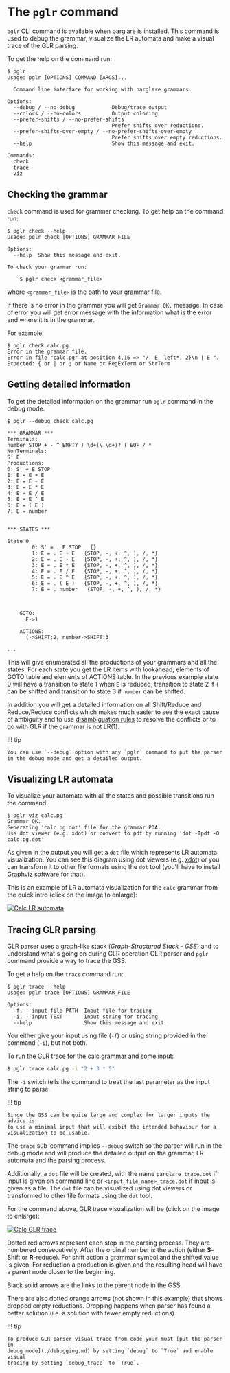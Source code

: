 # The `pglr` command

`pglr` CLI command is available when parglare is installed. This command is used
to debug the grammar, visualize the LR automata and make a visual trace of the
GLR parsing.

To get the help on the command run:

```nohighlight
$ pglr
Usage: pglr [OPTIONS] COMMAND [ARGS]...

  Command line interface for working with parglare grammars.

Options:
  --debug / --no-debug            Debug/trace output
  --colors / --no-colors          Output coloring
  --prefer-shifts / --no-prefer-shifts
                                  Prefer shifts over reductions.
  --prefer-shifts-over-empty / --no-prefer-shifts-over-empty
                                  Prefer shifts over empty reductions.
  --help                          Show this message and exit.

Commands:
  check
  trace
  viz
```


## Checking the grammar

`check` command is used for grammar checking. To get help on the command run:

```nohighlight
$ pglr check --help
Usage: pglr check [OPTIONS] GRAMMAR_FILE

Options:
  --help  Show this message and exit.

To check your grammar run:

    $ pglr check <grammar_file>
```

where `<grammar_file>` is the path to your grammar file.

If there is no error in the grammar you will get `Grammar OK.` message. In case
of error you will get error message with the information what is the error and
where it is in the grammar.

For example:

```nohighlight
$ pglr check calc.pg
Error in the grammar file.
Error in file "calc.pg" at position 4,16 => "/' E  left*, 2}\n | E ".
Expected: { or | or ; or Name or RegExTerm or StrTerm
```

## Getting detailed information

To get the detailed information on the grammar run `pglr` command in the debug
mode.

```nohighlight
$ pglr --debug check calc.pg

*** GRAMMAR ***
Terminals:
number STOP + - ^ EMPTY ) \d+(\.\d+)? ( EOF / *
NonTerminals:
S' E
Productions:
0: S' = E STOP
1: E = E + E
2: E = E - E
3: E = E * E
4: E = E / E
5: E = E ^ E
6: E = ( E )
7: E = number


*** STATES ***

State 0
        0: S' = . E STOP   {}
        1: E = . E + E   {STOP, -, +, ^, ), /, *}
        2: E = . E - E   {STOP, -, +, ^, ), /, *}
        3: E = . E * E   {STOP, -, +, ^, ), /, *}
        4: E = . E / E   {STOP, -, +, ^, ), /, *}
        5: E = . E ^ E   {STOP, -, +, ^, ), /, *}
        6: E = . ( E )   {STOP, -, +, ^, ), /, *}
        7: E = . number   {STOP, -, +, ^, ), /, *}



    GOTO:
      E->1

    ACTIONS:
      (->SHIFT:2, number->SHIFT:3

...

```

This will give enumerated all the productions of your grammars and all the
states. For each state you get the LR items with lookahead, elements of GOTO
table and elements of ACTIONS table. In the previous example state 0 will have a
transition to state 1 when `E` is reduced, transition to state 2 if `(` can
be shifted and transition to state 3 if `number` can be shifted.

In addition you will get a detailed information on all Shift/Reduce and
Reduce/Reduce conflicts which makes much easier to see the exact cause of
ambiguity and to use [disambiguation rules](./disambiguation.md)
to resolve the conflicts or to go with GLR if the grammar is not LR(1).


!!! tip

    You can use `--debug` option with any `pglr` command to put the parser
    in the debug mode and get a detailed output.


## Visualizing LR automata

To visualize your automata with all the states and possible transitions run the
command:

```nohighlight
$ pglr viz calc.pg
Grammar OK.
Generating 'calc.pg.dot' file for the grammar PDA.
Use dot viewer (e.g. xdot) or convert to pdf by running 'dot -Tpdf -O calc.pg.dot'
```

As given in the output you will get a `dot` file which represents LR automata
visualization. You can see this diagram using dot viewers (e.g.
[xdot](https://github.com/jrfonseca/xdot.py)) or you can transform it to other
file formats using the `dot` tool (you'll have to install Graphviz software for
that).

This is an example of LR automata visualization for the `calc` grammar from the
quick intro (click on the image to enlarge):

[![Calc LR automata](./images/calc.pg.dot.png)](./images/calc.pg.dot.png)



## Tracing GLR parsing

GLR parser uses a graph-like stack (_Graph-Structured Stack - GSS_) and to
understand what's going on during GLR operation GLR parser and `pglr` command
provide a way to trace the GSS.

To get a help on the `trace` command run:

```nohighlight
$ pglr trace --help
Usage: pglr trace [OPTIONS] GRAMMAR_FILE

Options:
  -f, --input-file PATH  Input file for tracing
  -i, --input TEXT       Input string for tracing
  --help                 Show this message and exit.
```

You either give your input using file (`-f`) or using string provided in the
command (`-i`), but not both.

To run the GLR trace for the calc grammar and some input:

```bash
$ pglr trace calc.pg -i "2 + 3 * 5"
```

The `-i` switch tells the command to treat the last parameter as the input
string to parse.


!!! tip

    Since the GSS can be quite large and complex for larger inputs the advice is
    to use a minimal input that will exibit the intended behaviour for a
    visualization to be usable.


The `trace` sub-command implies `--debug` switch so the parser will run in the
debug mode and will produce the detailed output on the grammar, LR automata and
the parsing process.

Additionally, a `dot` file will be created, with the name `parglare_trace.dot`
if input is given on command line or `<input_file_name>_trace.dot` if input is
given as a file. The `dot` file can be visualized using dot viewers or
transformed to other file formats using the `dot` tool.

For the command above, GLR trace visualization will be (click on the image to
enlarge):

[![Calc GLR trace](./images/calc_trace.dot.png)](./images/calc_trace.dot.png)

Dotted red arrows represent each step in the parsing process. They are numbered
consecutively. After the ordinal number is the action (either **S**-Shift or
**R**-reduce). For shift action a grammar symbol and the shifted value is given.
For reduction a production is given and the resulting head will have a parent
node closer to the beginning.

Black solid arrows are the links to the parent node in the GSS.

There are also dotted orange arrows (not shown in this example) that shows dropped
empty reductions. Dropping happens when parser has found a better solution (i.e. a
solution with fewer empty reductions).


!!! tip

    To produce GLR parser visual trace from code your must [put the parser in
    debug mode](./debugging.md) by setting `debug` to `True` and enable visual
    tracing by setting `debug_trace` to `True`.
